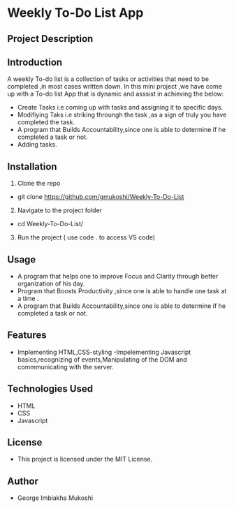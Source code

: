 # Weekly To-Do List App

## Project Description

## Introduction

A weekly To-do list is a collection of tasks or activities that need to be completed ,in most cases written down.
In this mini project ,we have come up with a To-do list App that is dynamic and asssist in achieving the below:

- Create Tasks i.e coming up with tasks and assigning it to specific days.
- Modifiying Taks i.e striking throungh the task ,as a sign of truly you have completed the task.
- A program that Builds Accountability,since one is able to determine if he completed a task or not.
- Adding tasks.

## Installation
1. Clone the repo  

- git clone https://github.com/gmukoshi/Weekly-To-Do-List

2. Navigate to the project folder  
- cd Weekly-To-Do-List/
3. Run the project ( use code . to access VS code)

## Usage
- A program that helps one to improve Focus and Clarity through better organization of his day.
- Program that Boosts Productivity ,since one is able to handle one task at a time .
- A program that Builds Accountability,since one is able to determine if he completed a task or not.

## Features
- Implementing HTML,CSS-styling
-Impelementing Javascript basics,recognizing of events,Manipulating of the DOM and commmunicating with the server.

## Technologies Used

- HTML
- CSS
- Javascript

## License
- This project is licensed under the MIT License.

## Author
- George Imbiakha Mukoshi


